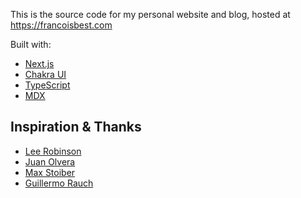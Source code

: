 This is the source code for my personal website and blog, hosted at <https://francoisbest.com>

Built with:

- [Next.js](https://nextjs.org/)
- [Chakra UI](https://chakra-ui.com)
- [TypeScript](https://www.typescriptlang.org/)
- [MDX](https://mdxjs.com)

## Inspiration & Thanks

- [Lee Robinson](https://leerob.io)
- [Juan Olvera](https://jolvera.dev/blog)
- [Max Stoiber](https://github.com/mxstbr/mxstbr.com)
- [Guillermo Rauch](https://rauchg.com)

